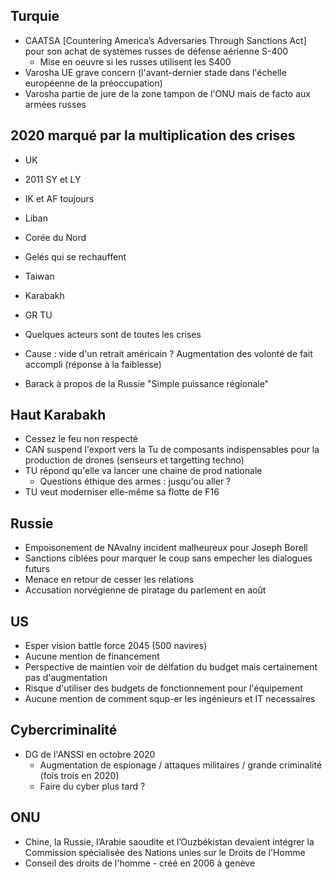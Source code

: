 ## Turquie

- CAATSA [Countering America’s Adversaries Through Sanctions Act] pour son achat de systèmes russes de défense aérienne S-400
  - Mise en oeuvre si les russes utilisent les S400
- Varosha UE grave concern (l'avant-dernier stade dans l'échelle européenne de la préoccupation)
- Varosha partie de jure de la zone tampon de l'ONU mais de facto aux armées russes

## 2020 marqué par la multiplication des crises

- UK
- 2011 SY et LY
- IK et AF toujours
- Liban
- Corée du Nord

- Gelés qui se rechauffent
- Taiwan
- Karabakh
- GR TU

- Quelques acteurs sont de toutes les crises
- Cause : vide d'un retrait américain ? Augmentation des volonté de fait accompli (réponse à la faiblesse)
- Barack à propos de la Russie "Simple puissance régionale"

## Haut Karabakh

- Cessez le feu non respecté
- CAN suspend l'export vers la Tu de composants indispensables pour la production de drones (senseurs et targetting techno)
- TU répond qu'elle va lancer une chaine de prod nationale
  - Questions éthique des armes : jusqu'ou aller ?
- TU veut moderniser elle-même sa flotte de F16

## Russie

- Empoisonement de NAvalny incident malheureux pour Joseph Borell
- Sanctions ciblées pour marquer le coup sans empecher les dialogues futurs
- Menace en retour de cesser les relations
- Accusation norvégienne de piratage du parlement en août

## US

- Esper vision battle force 2045 (500 navires)
- Aucune mention de financement 
- Perspective de maintien voir de délfation du budget mais certainement pas d'augmentation
- Risque d'utiliser des budgets de fonctionnement pour l'équipement 
- Aucune mention de comment squp-er les ingénieurs et IT necessaires

## Cybercriminalité

- DG de l'ANSSI en octobre 2020
  - Augmentation de espionage / attaques militaires / grande criminalité (fois trois en 2020)
  - Faire du cyber plus tard ?
  
## ONU

- Chine, la Russie, l’Arabie saoudite et l’Ouzbékistan devaient intégrer la Commission spécialisée des Nations unies sur le Droits de l'Homme
- Conseil des droits de l'homme - créé en 2006 à genève
  
